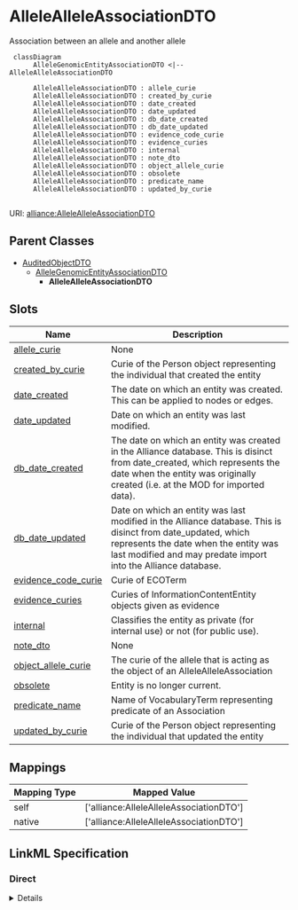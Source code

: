 # AlleleAlleleAssociationDTO

Association between an allele and another allele


```mermaid
 classDiagram
      AlleleGenomicEntityAssociationDTO <|-- AlleleAlleleAssociationDTO
      
      AlleleAlleleAssociationDTO : allele_curie
      AlleleAlleleAssociationDTO : created_by_curie
      AlleleAlleleAssociationDTO : date_created
      AlleleAlleleAssociationDTO : date_updated
      AlleleAlleleAssociationDTO : db_date_created
      AlleleAlleleAssociationDTO : db_date_updated
      AlleleAlleleAssociationDTO : evidence_code_curie
      AlleleAlleleAssociationDTO : evidence_curies
      AlleleAlleleAssociationDTO : internal
      AlleleAlleleAssociationDTO : note_dto
      AlleleAlleleAssociationDTO : object_allele_curie
      AlleleAlleleAssociationDTO : obsolete
      AlleleAlleleAssociationDTO : predicate_name
      AlleleAlleleAssociationDTO : updated_by_curie
      

```



URI: [alliance:AlleleAlleleAssociationDTO](http://alliancegenome.org/AlleleAlleleAssociationDTO)


## Parent Classes

* [AuditedObjectDTO](AuditedObjectDTO.md)
    * [AlleleGenomicEntityAssociationDTO](AlleleGenomicEntityAssociationDTO.md)
        * **AlleleAlleleAssociationDTO**




<!-- no inheritance hierarchy -->


## Slots

| Name | Description  |
| ---  | ---  |
| [allele_curie](allele_curie.md) | None |
| [created_by_curie](created_by_curie.md) | Curie of the Person object representing the individual that created the entity |
| [date_created](date_created.md) | The date on which an entity was created. This can be applied to nodes or edges. |
| [date_updated](date_updated.md) | Date on which an entity was last modified. |
| [db_date_created](db_date_created.md) | The date on which an entity was created in the Alliance database.  This is disinct from date_created, which represents the date when the entity was originally created (i.e. at the MOD for imported data). |
| [db_date_updated](db_date_updated.md) | Date on which an entity was last modified in the Alliance database.  This is disinct from date_updated, which represents the date when the entity was last modified and may predate import into the Alliance database. |
| [evidence_code_curie](evidence_code_curie.md) | Curie of ECOTerm |
| [evidence_curies](evidence_curies.md) | Curies of InformationContentEntity objects given as evidence |
| [internal](internal.md) | Classifies the entity as private (for internal use) or not (for public use). |
| [note_dto](note_dto.md) | None |
| [object_allele_curie](object_allele_curie.md) | The curie of the allele that is acting as the object of an AlleleAlleleAssociation |
| [obsolete](obsolete.md) | Entity is no longer current. |
| [predicate_name](predicate_name.md) | Name of VocabularyTerm representing predicate of an Association |
| [updated_by_curie](updated_by_curie.md) | Curie of the Person object representing the individual that updated the entity |


## Mappings

| Mapping Type | Mapped Value |
| ---  | ---  |
| self | ['alliance:AlleleAlleleAssociationDTO'] |
| native | ['alliance:AlleleAlleleAssociationDTO'] |




## LinkML Specification

<!-- TODO: investigate https://stackoverflow.com/questions/37606292/how-to-create-tabbed-code-blocks-in-mkdocs-or-sphinx -->

### Direct

<details>
```yaml
name: AlleleAlleleAssociationDTO
description: Association between an allele and another allele
from_schema: https://github.com/alliance-genome/agr_curation_schema/src/schema/alleleDTO
is_a: AlleleGenomicEntityAssociationDTO
slots:
- object_allele_curie

```
</details>

### Induced

<details>
```yaml
name: AlleleAlleleAssociationDTO
description: Association between an allele and another allele
from_schema: https://github.com/alliance-genome/agr_curation_schema/src/schema/alleleDTO
is_a: AlleleGenomicEntityAssociationDTO
attributes:
  object_allele_curie:
    name: object_allele_curie
    description: The curie of the allele that is acting as the object of an AlleleAlleleAssociation
    from_schema: https://github.com/alliance-genome/agr_curation_schema/src/schema/alleleDTO
    domain: AlleleAlleleAssociationDTO
    alias: object_allele_curie
    owner: AlleleAlleleAssociationDTO
    domain_of:
    - AlleleAlleleAssociationDTO
    range: string
  allele_curie:
    name: allele_curie
    from_schema: https://github.com/alliance-genome/agr_curation_schema/src/schema/alleleDTO
    alias: allele_curie
    owner: AlleleAlleleAssociationDTO
    domain_of:
    - AlleleDiseaseAnnotationDTO
    - AlleleCellLineAssociationDTO
    - AlleleGenerationMethodAssociationDTO
    - AlleleGenomicEntityAssociationDTO
    - AlleleImageAssociationDTO
    - AlleleOriginAssociationDTO
    - AffectedGenomicModelComponentDTO
    range: string
    required: true
  predicate_name:
    name: predicate_name
    description: Name of VocabularyTerm representing predicate of an Association
    from_schema: https://github.com/alliance-genome/agr_curation_schema/core.yaml
    alias: predicate_name
    owner: AlleleAlleleAssociationDTO
    domain_of:
    - AlleleCellLineAssociationDTO
    - AlleleGenerationMethodAssociationDTO
    - AlleleGenomicEntityAssociationDTO
    - AlleleImageAssociationDTO
    - AlleleOriginAssociationDTO
    - GenomicLocationAssociationDTO
    range: string
    required: true
  evidence_curies:
    name: evidence_curies
    description: Curies of InformationContentEntity objects given as evidence
    from_schema: https://github.com/alliance-genome/agr_curation_schema/src/schema/reference
    multivalued: true
    alias: evidence_curies
    owner: AlleleAlleleAssociationDTO
    domain_of:
    - DiseaseAnnotationDTO
    - AlleleCellLineAssociationDTO
    - AlleleGenerationMethodAssociationDTO
    - AlleleGenomicEntityAssociationDTO
    - AlleleImageAssociationDTO
    - AlleleOriginAssociationDTO
    - NoteDTO
    - SlotAnnotationDTO
    - GenomicLocationAssociationDTO
    range: string
    required: true
  evidence_code_curie:
    name: evidence_code_curie
    description: Curie of ECOTerm
    from_schema: https://github.com/alliance-genome/agr_curation_schema/ontologyTerm.yaml
    alias: evidence_code_curie
    owner: AlleleAlleleAssociationDTO
    domain_of:
    - AlleleGenomicEntityAssociationDTO
    range: string
  note_dto:
    name: note_dto
    from_schema: https://github.com/alliance-genome/agr_curation_schema/core.yaml
    alias: note_dto
    owner: AlleleAlleleAssociationDTO
    domain_of:
    - AlleleNoteSlotAnnotationDTO
    - AlleleGenomicEntityAssociationDTO
    range: NoteDTO
    inlined: true
  created_by_curie:
    name: created_by_curie
    description: Curie of the Person object representing the individual that created
      the entity
    from_schema: https://github.com/alliance-genome/agr_curation_schema/core.yaml
    domain: AuditedObjectDTO
    alias: created_by_curie
    owner: AlleleAlleleAssociationDTO
    domain_of:
    - AuditedObjectDTO
    range: string
  date_created:
    name: date_created
    description: The date on which an entity was created. This can be applied to nodes
      or edges.
    from_schema: https://github.com/alliance-genome/agr_curation_schema/core.yaml
    aliases:
    - creation_date
    exact_mappings:
    - dct:createdOn
    - WIKIDATA_PROPERTY:P577
    alias: date_created
    owner: AlleleAlleleAssociationDTO
    domain_of:
    - AuditedObject
    - AuditedObjectDTO
    range: datetime
  updated_by_curie:
    name: updated_by_curie
    description: Curie of the Person object representing the individual that updated
      the entity
    from_schema: https://github.com/alliance-genome/agr_curation_schema/core.yaml
    domain: AuditedObjectDTO
    alias: updated_by_curie
    owner: AlleleAlleleAssociationDTO
    domain_of:
    - AuditedObjectDTO
    range: string
  date_updated:
    name: date_updated
    description: Date on which an entity was last modified.
    from_schema: https://github.com/alliance-genome/agr_curation_schema/core.yaml
    aliases:
    - date_last_modified
    alias: date_updated
    owner: AlleleAlleleAssociationDTO
    domain_of:
    - AuditedObject
    - AuditedObjectDTO
    range: datetime
  db_date_created:
    name: db_date_created
    description: The date on which an entity was created in the Alliance database.  This
      is disinct from date_created, which represents the date when the entity was
      originally created (i.e. at the MOD for imported data).
    from_schema: https://github.com/alliance-genome/agr_curation_schema/core.yaml
    alias: db_date_created
    owner: AlleleAlleleAssociationDTO
    domain_of:
    - AuditedObject
    - AuditedObjectDTO
    range: datetime
  db_date_updated:
    name: db_date_updated
    description: Date on which an entity was last modified in the Alliance database.  This
      is disinct from date_updated, which represents the date when the entity was
      last modified and may predate import into the Alliance database.
    from_schema: https://github.com/alliance-genome/agr_curation_schema/core.yaml
    alias: db_date_updated
    owner: AlleleAlleleAssociationDTO
    domain_of:
    - AuditedObject
    - AuditedObjectDTO
    range: datetime
  internal:
    name: internal
    description: Classifies the entity as private (for internal use) or not (for public
      use).
    notes:
    - Default value is true.
    from_schema: https://github.com/alliance-genome/agr_curation_schema/core.yaml
    alias: internal
    owner: AlleleAlleleAssociationDTO
    domain_of:
    - AuditedObject
    - AuditedObjectDTO
    range: boolean
    required: true
  obsolete:
    name: obsolete
    description: Entity is no longer current.
    notes:
    - Obsolete entities are preserved in the database for posterity but should not
      be publicly displayed.
    from_schema: https://github.com/alliance-genome/agr_curation_schema/core.yaml
    alias: obsolete
    owner: AlleleAlleleAssociationDTO
    domain_of:
    - AuditedObject
    - AuditedObjectDTO
    range: boolean

```
</details>